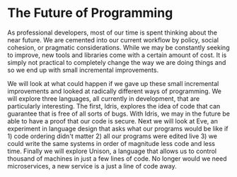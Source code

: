 # The Future of Programming

As professional developers, most of our time is spent thinking about the near future. We are cemented into our current workflow by policy, social cohesion, or pragmatic considerations. While we may be constantly seeking to improve, new tools and libraries come with a certain amount of cost. It is simply not practical to completely change the way we are doing things and so we end up with small incremental improvements.

We will look at what could happen if we gave up these small incremental improvements and looked at radically different ways of programming. We will explore three languages, all currently in development, that are particularly interesting. The first, Idris, explores the idea of code that can guarantee that is free of all sorts of bugs. With Idris, we may in the future be able to have a proof that our code is secure. Next we will look at Eve, an experiment in language design that asks what our programs would be like if 1) code ordering didn't matter 2) all our programs were edited live 3) we could write the same systems in order of magnitude less code and less time. Finally we will explore Unison, a language that allows us to control thousand of machines in just a few lines of code. No longer would we need microservices, a new service is a just a line of code away.